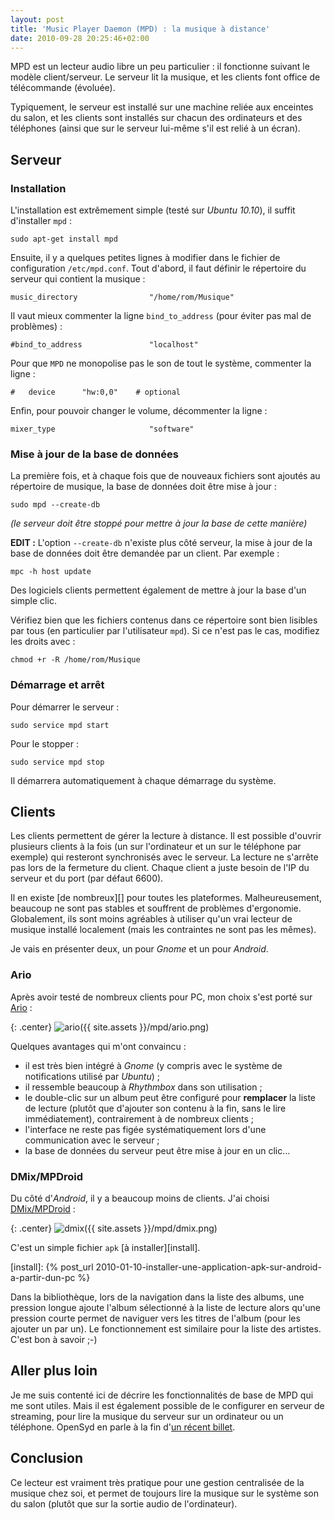 ```yaml
---
layout: post
title: 'Music Player Daemon (MPD) : la musique à distance'
date: 2010-09-28 20:25:46+02:00
---
```


MPD est un lecteur audio libre un peu particulier : il fonctionne suivant le
modèle client/serveur. Le serveur lit la musique, et les clients font office de
télécommande (évoluée).

Typiquement, le serveur est installé sur une machine reliée aux enceintes du
salon, et les clients sont installés sur chacun des ordinateurs et des
téléphones (ainsi que sur le serveur lui-même s'il est relié à un écran).



## Serveur


### Installation


L'installation est extrêmement simple (testé sur _Ubuntu 10.10_), il suffit
d'installer `mpd` :

    sudo apt-get install mpd


Ensuite, il y a quelques petites lignes à modifier dans le fichier de
configuration `/etc/mpd.conf`.  Tout d'abord, il faut définir le répertoire du
serveur qui contient la musique :

    music_directory                "/home/rom/Musique"


Il vaut mieux commenter la ligne `bind_to_address` (pour éviter pas mal de
problèmes) :

    #bind_to_address               "localhost"


Pour que `MPD` ne monopolise pas le son de tout le système, commenter la ligne :

    #	device		"hw:0,0"	# optional


Enfin, pour pouvoir changer le volume, décommenter la ligne :

    mixer_type                     "software"


### Mise à jour de la base de données

La première fois, et à chaque fois que de nouveaux fichiers sont ajoutés au
répertoire de musique, la base de données doit être mise à jour :

    sudo mpd --create-db


_(le serveur doit être stoppé pour mettre à jour la base de cette manière)_

**EDIT :** L'option `--create-db` n'existe plus côté serveur, la mise à jour de la
base de données doit être demandée par un client. Par exemple :

    mpc -h host update


Des logiciels clients permettent également de mettre à jour la base d'un simple
clic.

Vérifiez bien que les fichiers contenus dans ce répertoire sont bien lisibles
par tous (en particulier par l'utilisateur `mpd`). Si ce n'est pas le cas,
modifiez les droits avec :

    chmod +r -R /home/rom/Musique


### Démarrage et arrêt

Pour démarrer le serveur :

    sudo service mpd start


Pour le stopper :

    sudo service mpd stop


Il démarrera automatiquement à chaque démarrage du système.


## Clients

Les clients permettent de gérer la lecture à distance. Il est possible d'ouvrir
plusieurs clients à la fois (un sur l'ordinateur et un sur le téléphone par
exemple) qui resteront synchronisés avec le serveur. La lecture ne s'arrête pas
lors de la fermeture du client. Chaque client a juste besoin de l'IP du serveur
et du port (par défaut 6600).

Il en existe [de nombreux][] pour toutes les plateformes. Malheureusement,
beaucoup ne sont pas stables et souffrent de problèmes d'ergonomie. Globalement,
ils sont moins agréables à utiliser qu'un vrai lecteur de musique installé
localement (mais les contraintes ne sont pas les mêmes).

[clients]: http://mpd.wikia.com/wiki/Clients

Je vais en présenter deux, un pour _Gnome_ et un pour _Android_.


### Ario

Après avoir testé de nombreux clients pour PC, mon choix s'est porté sur
[Ario][] :

{: .center}
![ario]({{ site.assets }}/mpd/ario.png)

[ario]: http://ario-player.sourceforge.net/

Quelques avantages qui m'ont convaincu :

  * il est très bien intégré à _Gnome_ (y compris avec le système de
    notifications utilisé par _Ubuntu_) ;
  * il ressemble beaucoup à _Rhythmbox_ dans son utilisation ;
  * le double-clic sur un album peut être configuré pour **remplacer** la liste
    de lecture (plutôt que d'ajouter son contenu à la fin, sans le lire
    immédiatement), contrairement à de nombreux clients ;
  * l'interface ne reste pas figée systématiquement lors d'une communication
    avec le serveur ;
  * la base de données du serveur peut être mise à jour en un clic…


### DMix/MPDroid

Du côté d'_Android_, il y a beaucoup moins de clients. J'ai choisi
[DMix/MPDroid][dmix] :

{: .center}
![dmix]({{ site.assets }}/mpd/dmix.png)

[dmix]: https://github.com/abarisain/dmix/downloads

C'est un simple fichier `apk` [à installer][install].

[install]: {% post_url 2010-01-10-installer-une-application-apk-sur-android-a-partir-dun-pc %}

Dans la bibliothèque, lors de la navigation dans la liste des albums, une
pression longue ajoute l'album sélectionné à la liste de lecture alors qu'une
pression courte permet de naviguer vers les titres de l'album (pour les ajouter
un par un). Le fonctionnement est similaire pour la liste des artistes. C'est
bon à savoir ;-)


## Aller plus loin

Je me suis contenté ici de décrire les fonctionnalités de base de MPD qui me
sont utiles. Mais il est également possible de le configurer en serveur de
streaming, pour lire la musique du serveur sur un ordinateur ou un téléphone.
OpenSyd en parle à la fin d'[un récent billet][opensyd].

[opensyd]: http://blog.opensyd.fr/gerer-sa-collection-musicale-avec-mpd-et-y-acceder-en-streaming-avec-mpdroid/


## Conclusion

Ce lecteur est vraiment très pratique pour une gestion centralisée de la musique
chez soi, et permet de toujours lire la musique sur le système son du salon
(plutôt que sur la sortie audio de l'ordinateur).
